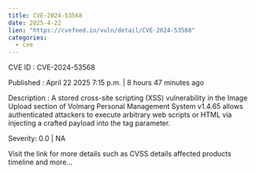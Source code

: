 ```yaml
---
title: CVE-2024-53568
date: 2025-4-22
lien: "https://cvefeed.io/vuln/detail/CVE-2024-53568"
categories:
  - cve
---
```


CVE ID : CVE-2024-53568

Published :  April 22
2025
7:15 p.m. | 8 hours
47 minutes ago

Description : A stored cross-site scripting (XSS) vulnerability in the Image Upload section of Volmarg Personal Management System v1.4.65 allows authenticated attackers to execute arbitrary web scripts or HTML via injecting a crafted payload into the tag parameter.

Severity: 0.0 | NA

Visit the link for more details
such as CVSS details
affected products
timeline
and more...
